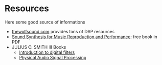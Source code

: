 # Resources

Here some good source of informations

- [thewolfsound.com](https://thewolfsound.com/resources/) provides tons of DSP resources
- [Sound Synthesis for Music Reproduction and Performance](https://winntbg.bg.agh.edu.pl/skrypty4/0612/): free book in
  PDF
- JULIUS O. SMITH III Books
    - [Introduction to digital filters](https://ccrma.stanford.edu/~jos/filters/)
    - [Physical Audio Signal Processing](https://ccrma.stanford.edu/~jos/pasp/)
